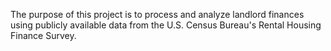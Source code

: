 The purpose of this project is to process and analyze landlord finances using publicly available data from the U.S. Census Bureau's Rental Housing Finance Survey.
